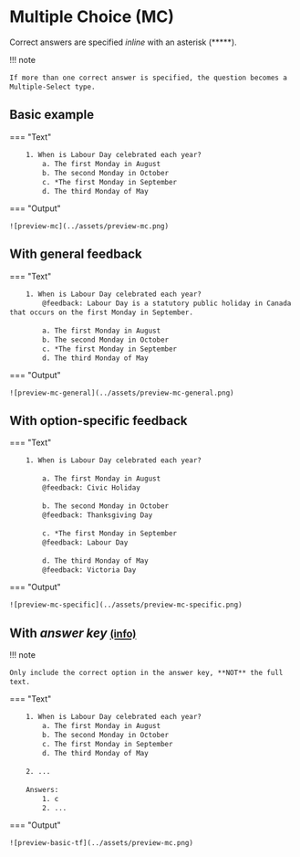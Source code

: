 # Multiple Choice (MC)

Correct answers are specified *inline* with an asterisk (*****).

!!! note

    If more than one correct answer is specified, the question becomes a Multiple-Select type.

## Basic example

=== "Text"

        1. When is Labour Day celebrated each year?
            a. The first Monday in August
            b. The second Monday in October
            c. *The first Monday in September
            d. The third Monday of May

=== "Output"

    ![preview-mc](../assets/preview-mc.png)

## With general feedback

=== "Text"

        1. When is Labour Day celebrated each year?
            @feedback: Labour Day is a statutory public holiday in Canada that occurs on the first Monday in September.

            a. The first Monday in August
            b. The second Monday in October
            c. *The first Monday in September
            d. The third Monday of May

=== "Output"

    ![preview-mc-general](../assets/preview-mc-general.png)

## With option-specific feedback

=== "Text"

        1. When is Labour Day celebrated each year?

            a. The first Monday in August
            @feedback: Civic Holiday

            b. The second Monday in October
            @feedback: Thanksgiving Day

            c. *The first Monday in September
            @feedback: Labour Day

            d. The third Monday of May
            @feedback: Victoria Day

=== "Output"

    ![preview-mc-specific](../assets/preview-mc-specific.png)

## With *answer key* [<small markdown>(info)</small>](../additional-info/end-answer-key.md)

!!! note

    Only include the correct option in the answer key, **NOT** the full text.

=== "Text"

        1. When is Labour Day celebrated each year?
            a. The first Monday in August
            b. The second Monday in October
            c. The first Monday in September
            d. The third Monday of May

        2. ...

        Answers:
            1. c
            2. ...

=== "Output"

    ![preview-basic-tf](../assets/preview-mc.png)

